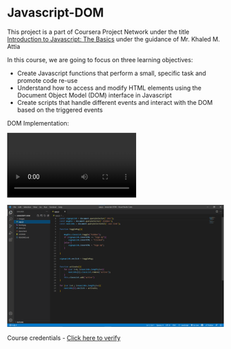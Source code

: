# Javascript-DOM

This project is a part of Coursera Project Network under the title [Introduction to Javascript: The Basics](https://www.coursera.org/projects/intro-to-javascript-the-basics?) under the guidance of Mr. Khaled M. Attia

In this course, we are going to focus on three learning objectives:
- Create Javascript functions that perform a small, specific task and promote code re-use
- Understand how to access and modify HTML elements using the Document Object Model (DOM) interface in Javascript
- Create scripts that handle different events and interact with the DOM based on the triggered events

DOM Implementation:

![webpage](https://github.com/Rounak-Ghosh/Javascript-DOM/blob/main/images/img1.mp4?raw=true)

![webpage](https://github.com/Rounak-Ghosh/Javascript-DOM/blob/main/images/img2.png?raw=true)

Course credentials - [Click here to verify](https://www.coursera.org/account/accomplishments/certificate/5L289GMT3VJW)
